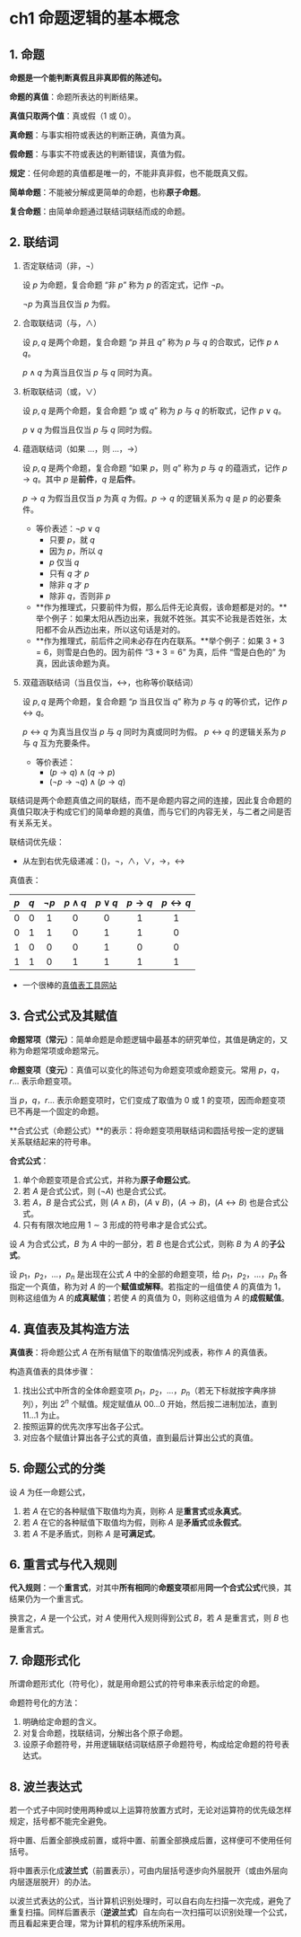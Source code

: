 # ch1 命题逻辑的基本概念

## 1. 命题

**命题是一个能判断真假且非真即假的陈述句。**

**命题的真值**：命题所表达的判断结果。

**真值只取两个值**：真或假（$1$ 或 $0$）。

**真命题**：与事实相符或表达的判断正确，真值为真。

**假命题**：与事实不符或表达的判断错误，真值为假。

**规定**：任何命题的真值都是唯一的，不能非真非假，也不能既真又假。

**简单命题**：不能被分解成更简单的命题，也称**原子命题**。

**复合命题**：由简单命题通过联结词联结而成的命题。

## 2. 联结词

1. 否定联结词（非，$\lnot$）

    设 $p$ 为命题，复合命题 “非 $p$” 称为 $p$ 的否定式，记作 $\lnot p$。

    $\lnot p$ 为真当且仅当 $p$ 为假。

2. 合取联结词（与，$\land$）

    设 $p,q$ 是两个命题，复合命题 “$p$ 并且 $q$” 称为 $p$ 与 $q$ 的合取式，记作 $p \land q$。

     $p\land q$ 为真当且仅当 $p$ 与 $q$ 同时为真。

3. 析取联结词（或，$\lor$）

    设 $p,q$ 是两个命题，复合命题 “$p$ 或 $q$” 称为 $p$ 与 $q$ 的析取式，记作 $p \lor q$。

     $p\lor q$ 为假当且仅当 $p$ 与 $q$ 同时为假。

4. 蕴涵联结词（如果 $\dots$，则 $\dots$，$\to$）

    设 $p,q$ 是两个命题，复合命题 “如果 $p$，则 $q$” 称为 $p$ 与 $q$ 的蕴涵式，记作 $p \to q$。其中 $p$ 是**前件**，$q$ 是**后件**。

     $p\to q$ 为假当且仅当 $p$ 为真 $q$ 为假。$p\to q$ 的逻辑关系为 $q$ 是 $p$ 的必要条件。

    - 等价表述：$\lnot p \lor q$
        - 只要 $p$，就 $q$
        - 因为 $p$，所以 $q$
        - $p$ 仅当 $q$
        - 只有 $q$ 才 $p$
        - 除非 $q$ 才 $p$
        - 除非 $q$，否则非 $p$
    - **作为推理式，只要前件为假，那么后件无论真假，该命题都是对的。**举个例子：如果太阳从西边出来，我就不姓张。其实不论我是否姓张，太阳都不会从西边出来，所以这句话是对的。
    - **作为推理式，前后件之间未必存在内在联系。**举个例子：如果 $3+3=6$，则雪是白色的。因为前件 “$3+3=6$” 为真，后件 “雪是白色的” 为真，因此该命题为真。

5. 双蕴涵联结词（当且仅当，$\leftrightarrow$，也称等价联结词）

    设 $p,q$ 是两个命题，复合命题 “$p$ 当且仅当 $q$” 称为 $p$ 与 $q$ 的等价式，记作 $p \leftrightarrow q$。

     $p \leftrightarrow q$ 为真当且仅当 $p$ 与 $q$ 同时为真或同时为假。 $p \leftrightarrow q$ 的逻辑关系为 $p$ 与 $q$ 互为充要条件。

    - 等价表述：
        - $(p \to q) \land (q \to p)$
        - $(\lnot p \to \lnot q) \land (p \to q)$

联结词是两个命题真值之间的联结，而不是命题内容之间的连接，因此复合命题的真值只取决于构成它们的简单命题的真值，而与它们的内容无关，与二者之间是否有关系无关。

联结词优先级：

- 从左到右优先级递减：$()$，$\lnot$，$\land$，$\lor$，$\to$，$\leftrightarrow$

真值表：

| $p$  | $q$  | $\lnot p$ | $p \land q$ | $p \lor q$ | $p \to q$ | $p \leftrightarrow q$ |
| :--: | :--: | :-------: | :---------: | :--------: | :-------: | :-------------------: |
| $0$  | $0$  |    $1$    |     $0$     |    $0$     |    $1$    |          $1$          |
| $0$  | $1$  |    $1$    |     $0$     |    $1$     |    $1$    |          $0$          |
| $1$  | $0$  |    $0$    |     $0$     |    $1$     |    $0$    |          $0$          |
| $1$  | $1$  |    $0$    |     $1$     |    $1$     |    $1$    |          $1$          |

- 一个很棒的[真值表工具网站](http://web.stanford.edu/class/cs103/tools/truth-table-tool/)

## 3. 合式公式及其赋值

**命题常项（常元）**：简单命题是命题逻辑中最基本的研究单位，其值是确定的，又称为命题常项或命题常元。

**命题变项（变元）**：真值可以变化的陈述句为命题变项或命题变元。常用 $p$，$q$，$r \dots$ 表示命题变项。

当 $p$，$q$，$r \dots$ 表示命题变项时，它们变成了取值为 $0$ 或 $1$ 的变项，因而命题变项已不再是一个固定的命题。

**合式公式（命题公式）**的表示：将命题变项用联结词和圆括号按一定的逻辑关系联结起来的符号串。

**合式公式**：

1. 单个命题变项是合式公式，并称为**原子命题公式**。
2. 若 $A$ 是合式公式，则 $(\lnot A)$ 也是合式公式。
3. 若 $A$，$B$ 是合式公式，则 $(A \land B)$，$(A \lor B)$，$(A \to B)$，$(A \leftrightarrow B)$ 也是合式公式。
4. 只有有限次地应用 $1 \sim 3$ 形成的符号串才是合式公式。

设 $A$ 为合式公式，$B$ 为 $A$ 中的一部分，若 $B$ 也是合式公式，则称 $B$ 为 $A$ 的**子公式**。

设 $p_1$，$p_2$，$\dots$，$p_n$ 是出现在公式 $A$ 中的全部的命题变项，给 $p_1$，$p_2$，$\dots$，$p_n$ 各指定一个真值，称为对 $A$ 的一个**赋值或解释**。若指定的一组值使 $A$ 的真值为 $1$，则称这组值为 $A$ 的**成真赋值**；若使 $A$ 的真值为 $0$，则称这组值为 $A$ 的**成假赋值**。

## 4. 真值表及其构造方法

**真值表**：将命题公式 $A$ 在所有赋值下的取值情况列成表，称作 $A$ 的真值表。

构造真值表的具体步骤：

1. 找出公式中所含的全体命题变项 $p_1$，$p_2$，$\dots$，$p_n$（若无下标就按字典序排列），列出 $2^n$ 个赋值。规定赋值从 $00\dots 0$ 开始，然后按二进制加法，直到  $11\dots 1$ 为止。
2. 按照运算的优先次序写出各子公式。
3. 对应各个赋值计算出各子公式的真值，直到最后计算出公式的真值。

## 5. 命题公式的分类

设 $A$ 为任一命题公式，

1. 若 $A$ 在它的各种赋值下取值均为真，则称 $A$ 是**重言式**或**永真式**。
2. 若 $A$ 在它的各种赋值下取值均为假，则称 $A$ 是**矛盾式**或**永假式**。
3. 若 $A$ 不是矛盾式，则称 $A$ 是**可满足式**。

## 6. 重言式与代入规则

**代入规则**：一个**重言式**，对其中**所有相同**的**命题变项**都用**同一个合式公式**代换，其结果仍为一个重言式。

换言之，$A$ 是一个公式，对 $A$ 使用代入规则得到公式 $B$，若 $A$ 是重言式，则 $B$ 也是重言式。

## 7. 命题形式化

所谓命题形式化（符号化），就是用命题公式的符号串来表示给定的命题。

命题符号化的方法：

1. 明确给定命题的含义。
2. 对复合命题，找联结词，分解出各个原子命题。
3. 设原子命题符号，并用逻辑联结词联结原子命题符号，构成给定命题的符号表达式。

## 8. 波兰表达式

若一个式子中同时使用两种或以上运算符放置方式时，无论对运算符的优先级怎样规定，括号都不能完全避免。

将中置、后置全部换成前置，或将中置、前置全部换成后置，这样便可不使用任何括号。

将中置表示化成**波兰式**（前置表示），可由内层括号逐步向外层脱开（或由外层向内层逐层脱开）的办法。

以波兰式表达的公式，当计算机识别处理时，可以自右向左扫描一次完成，避免了重复扫描。同样后置表示（**逆波兰式**）自左向右一次扫描可以识别处理一个公式，而且看起来更合理，常为计算机的程序系统所采用。